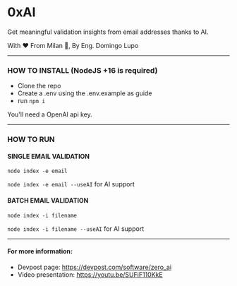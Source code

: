 # 0xAI
Get meaningful validation insights from email addresses thanks to AI.

With ❤ From Milan 🍕, By Eng. Domingo Lupo

-----

### HOW TO INSTALL (NodeJS +16 is required)

- Clone the repo
- Create a .env using the .env.example as guide
- run ```npm i```

You'll need a OpenAI api key.

-----

### HOW TO RUN

#### SINGLE EMAIL VALIDATION
```node index -e email```

```node index -e email --useAI``` for AI support

#### BATCH EMAIL VALIDATION
```node index -i filename```

```node index -i filename --useAI``` for AI support


-----

#### For more information:

- Devpost page: https://devpost.com/software/zero_ai
- Video presentation: https://youtu.be/SUFiF110KkE